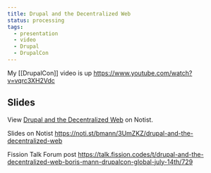 ```yaml
---
title: Drupal and the Decentralized Web
status: processing
tags:
  - presentation
  - video
  - Drupal
  - DrupalCon
---
```


My [[DrupalCon]] video is up https://www.youtube.com/watch?v=vqrc3XH2Vdc

## Slides

<p data-notist="bmann/3UmZKZ">View <a href="https://noti.st/bmann/3UmZKZ">Drupal and the Decentralized Web</a> on Notist.</p><script async src="https://on.notist.cloud/embed/002.js"></script>

Slides on Notist https://noti.st/bmann/3UmZKZ/drupal-and-the-decentralized-web

Fission Talk Forum post https://talk.fission.codes/t/drupal-and-the-decentralized-web-boris-mann-drupalcon-global-july-14th/729
